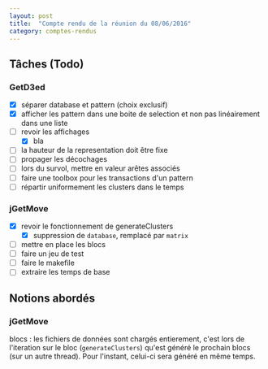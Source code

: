 ```yaml
---
layout: post
title:  "Compte rendu de la réunion du 08/06/2016"
category: comptes-rendus
---
```


## Tâches (Todo)

### GetD3ed


- [x] séparer database et pattern (choix exclusif)
- [x] afficher les pattern dans une boite de selection et non pas linéairement dans une liste
- [ ] revoir les affichages
  - [x] bla
- [ ] la hauteur de la representation doit être fixe
- [ ] propager les décochages
- [ ] lors du survol, mettre en valeur arêtes associés
- [ ] faire une toolbox pour les transactions d'un pattern
- [ ] répartir uniformement les clusters dans le temps

### jGetMove

- [x] revoir le fonctionnement de generateClusters
  - [x] suppression de `database`, remplacé par `matrix`
- [ ] mettre en place les blocs
- [ ] faire un jeu de test
- [ ] faire le makefile
- [ ] extraire les temps de base

## Notions abordés

### jGetMove

blocs
: les fichiers de données sont chargés entierement, c'est lors de l'iteration sur le bloc (`generateClusters`) qu'est généré le prochain blocs (sur un autre thread). Pour l'instant, celui-ci sera généré en même temps.
